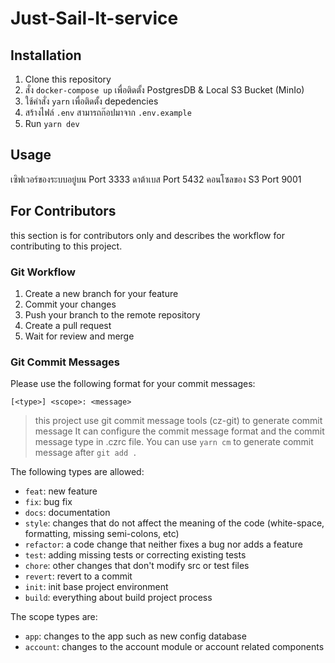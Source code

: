 # Just-Sail-It-service

## Installation

1. Clone this repository
2. สั่ง `docker-compose up` เพื่อติดตั้ง PostgresDB & Local S3 Bucket (MinIo)
3. ใช้คำสั่ง `yarn` เพื่อติดตั้ง depedencies
4. สร้างไฟล์ `.env` สามารถก๊อปมาจาก `.env.example` 
6. Run `yarn dev` 

## Usage
เซิฟเวอร์ของระบบอยู่บน Port 3333 
ดาต้าเบส Port 5432
คอนโซลของ S3 Port 9001

## For Contributors

this section is for contributors only and describes the workflow for contributing to this project.

### Git Workflow

1. Create a new branch for your feature
2. Commit your changes
3. Push your branch to the remote repository
4. Create a pull request
5. Wait for review and merge

### Git Commit Messages

Please use the following format for your commit messages:

```
[<type>] <scope>: <message>
```

> this project use git commit message tools (cz-git) to generate commit message It can configure the commit message format and the commit message type in .czrc file. You can use `yarn cm` to generate commit message after `git add .`

The following types are allowed:

- `feat`: new feature
- `fix`: bug fix
- `docs`: documentation
- `style`: changes that do not affect the meaning of the code (white-space, formatting, missing semi-colons, etc)
- `refactor`: a code change that neither fixes a bug nor adds a feature
- `test`: adding missing tests or correcting existing tests
- `chore`: other changes that don't modify src or test files
- `revert`: revert to a commit
- `init`:  init base project environment
- `build`: everything about build project process

The scope types are:

- `app`: changes to the app such as new config database
- `account`: changes to the account module or account related components


